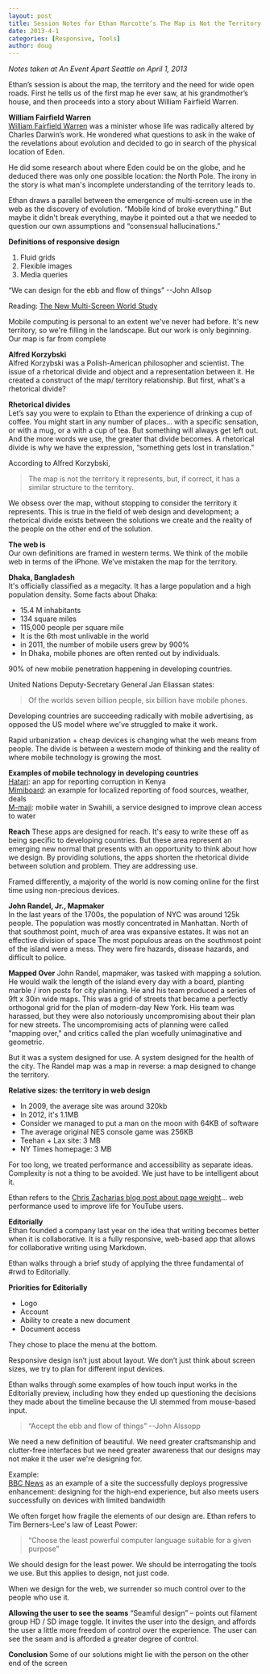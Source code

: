 ```yaml
---
layout: post
title: Session Notes for Ethan Marcotte’s The Map is Not the Territory
date: 2013-4-1
categories: [Responsive, Tools]
author: doug
---
```


*Notes taken at An Event Apart Seattle on April 1, 2013*

Ethan’s session is about the map, the territory and the need for wide open roads. First he tells us of the first map he ever saw, at his grandmother’s house, and then proceeds into a story about William Fairfield Warren.

**William Fairfield Warren**  
[William Fairfield Warren](http://en.wikipedia.org/wiki/William_Fairfield_Warren) was a minister whose life was radically altered by Charles Darwin’s work. He wondered what questions to ask in the wake of the revelations about evolution and decided to go in search of the physical location of Eden. 

He did some research about where Eden could be on the globe, and he deduced there was only one possible location: the North Pole.  The irony in the story is what man's incomplete understanding of the territory leads to. 

Ethan draws a parallel between the emergence of multi-screen use in the web as the discovery of evolution. “Mobile kind of broke everything.” But maybe it didn't break everything, maybe it pointed out a that we needed to question our own assumptions and “consensual hallucinations.”

**Definitions of responsive design**  
1. Fluid grids  
2. Flexible images  
3. Media queries  

“We can design for the ebb and flow of things” --John Allsop

Reading:
[The New Multi-Screen World Study](http://www.google.com/think/research-studies/the-new-multi-screen-world-study.html)

Mobile computing is personal to an extent we've never had before. It's new territory, so we're filling in the landscape. But our work is only beginning. Our map is far from complete

**Alfred Korzybski**  
Alfred Korzybski was a Polish-American philosopher and scientist. The issue of a rhetorical divide and object and a representation between it. He created a construct of the map/ territory relationship. But first, what's a rhetorical divide? 

**Rhetorical divides**  
Let’s say you were to explain to Ethan the experience of drinking a cup of coffee. You might start in any number of places… with a specific sensation, or with a mug, or a with a cup of tea. But something will always get left out. And the more words we use, the greater that divide becomes. A rhetorical divide is why we have the expression, “something gets lost in translation.”

According to Alfred Korzybski,  
> The map is not the territory it represents, but, if correct, it has a similar structure to the territory.

We obsess over the map, without stopping to consider the territory it represents. This is true in the field of web design and development; a rhetorical divide exists between the solutions we create and the reality of the people on the other end of the solution.

**The web is**  
Our own definitions are framed in western terms. We think of the mobile web in terms of the iPhone. We’ve mistaken the map for the territory.

**Dhaka, Bangladesh**  
It's officially classified as a megacity. It has a large population and a high population density.
Some facts about Dhaka:
- 15.4 M inhabitants
- 134 square miles
- 115,000 people per square mile
- It is the 6th most unlivable in the world
- in 2011, the number of mobile users grew by 900%
- In Dhaka, mobile phones are often rented out by individuals. 

90% of new mobile penetration happening in developing countries. 

United Nations Deputy-Secretary General Jan Eliassan states:
>Of the worlds seven billion people, six billion have mobile phones.

Developing countries are succeeding radically with mobile advertising, as opposed the US model where we've struggled to make it work.

Rapid urbanization + cheap devices is changing what the web means from people. The divide is between a western mode of thinking and the reality of where mobile technology is growing the most.

**Examples of mobile technology in developing countries**  
[Hatari](http://www.hatari.co.ke/): an app for reporting corruption in Kenya  
[Mimiboard](http://www.mimiboard.com/): an example for localized reporting of food sources, weather, deals  
[M-maji](): mobile water in Swahili, a service designed to improve clean access to water  

**Reach**
These apps are designed for reach. It's easy to write these off as being specific to developing countries. But these area represent an emerging new normal that presents with an opportunity to think about how we design. By providing solutions, the apps shorten the rhetorical divide between solution and problem. They are addressing use.

Framed differently, a majority of the world is now coming online for the first time using non-precious devices.    

**John Randel, Jr., Mapmaker**  
In the last years of the 1700s, the population of NYC was around 125k people. The population was mostly concentrated in Manhattan. North of that southmost point, much of area was expansive estates. It was not an effective division of space The most populous areas on the southmost point of the island were a mess. They were fire hazards, disease hazards, and difficult to police.

**Mapped Over**
John Randel, mapmaker, was tasked with mapping a solution. He would walk the length of the island every day with a board, planting marble / iron posts for city planning. He and his team produced a series of 9ft x 30in wide maps. This was a grid of streets that became a perfectly orthogonal grid for the plan of modern-day New York. His team was harassed, but they were also notoriously uncompromising about their plan for new streets. The uncompromising acts of planning were called "mapping over," and critics called the plan woefully unimaginative and geometric. 

But it was a system designed for use. A system designed for the health of the city. The Randel map was a map in reverse: a map designed to change the territory.

**Relative sizes: the territory in web design**  
- In 2009, the average site was around 320kb  
- In 2012, it's 1.1MB  
- Consider we managed to put a man on the moon with 64KB of software  
- The average original NES console game was 256KB  
- Teehan + Lax site: 3 MB  
- NY Times homepage: 3 MB  

For too long, we treated performance and accessibility as separate ideas. Complexity is not a thing to be avoided. We just have to be intelligent about it.

Ethan refers to the [Chris Zacharias blog post about page weight](http://blog.chriszacharias.com/page-weight-matters)… web performance used to improve life for YouTube users.

**Editorially**  
Ethan founded a company last year on the idea that writing becomes better when it is collaborative. It is a fully responsive, web-based app that allows for collaborative writing using Markdown.  

Ethan walks through a brief study of applying the three fundamental of #rwd to Editorially. 

**Priorities for Editorially**  
- Logo  
- Account  
- Ability to create a new document  
- Document access  

They chose to place the menu at the bottom.

Responsive design isn’t just about layout. We don’t just think about screen sizes, we try to plan for different input devices.

Ethan walks through some examples of how touch input works in the Editorially preview, including how they ended up questioning the decisions they made about the timeline because the UI stemmed from mouse-based input.

>“Accept the ebb and flow of things”
> --John Alssopp

We need a new definition of beautiful. We need greater craftsmanship and clutter-free interfaces but we need greater awareness that our designs may not make it the user we're designing for.  

Example:  
[BBC News](http://www.bbc.com/news/) as an example of a site the successfully deploys progressive enhancement: designing for the high-end experience, but also meets users successfully on devices with limited bandwidth  

We often forget how fragile the elements of our design are. Ethan refers to Tim Berners-Lee's law of Least Power:
> “Choose the least powerful computer language suitable for a given purpose”

We should design for the least power. We should be interrogating the tools we use. But this applies to design, not just code. 

When we design for the web, we surrender so much control over to the people who use it.

**Allowing the user to see the seams**
“Seamful design” – points out filament group HD / SD image toggle. It invites the user into the design, and affords the user a little more freedom of control over the experience. The user can see the seam and is afforded a greater degree of control.

**Conclusion**
Some of our solutions might lie with the person on the other end of the screen




